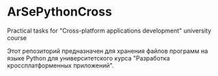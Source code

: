 # ArSePythonCross
Practical tasks for "Cross-platform applications development" university course

Этот репозиторий предназначен для хранения файлов программ на языке Python для университетского курса "Разработка кроссплатформенных приложений".
